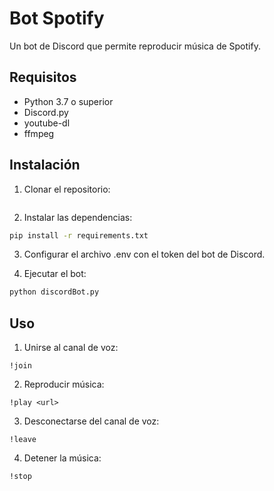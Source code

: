 # Bot Spotify

Un bot de Discord que permite reproducir música de Spotify.

## Requisitos

- Python 3.7 o superior
- Discord.py
- youtube-dl
- ffmpeg

## Instalación

1. Clonar el repositorio:
```bash

```

2. Instalar las dependencias:
```bash
pip install -r requirements.txt
```

3. Configurar el archivo .env con el token del bot de Discord.

4. Ejecutar el bot:
```bash
python discordBot.py
```

## Uso

1. Unirse al canal de voz:
```
!join
```

2. Reproducir música:
```
!play <url>
```

3. Desconectarse del canal de voz:
```
!leave
```

4. Detener la música:
```
!stop
```
